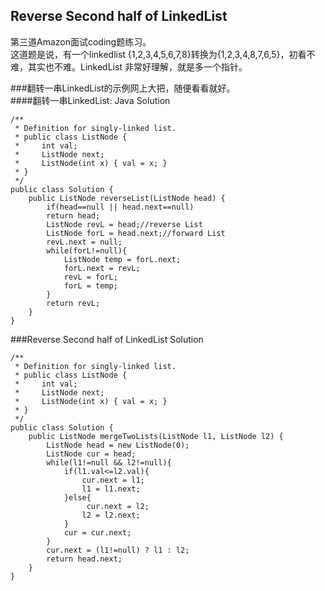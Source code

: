 ## Reverse Second half of LinkedList
         
第三道Amazon面试coding题练习。           
这道题是说，有一个linkedlist  {1,2,3,4,5,6,7,8}转换为{1,2,3,4,8,7,6,5}，初看不难，其实也不难。LinkedList 非常好理解，就是多一个指针。          

###翻转一串LinkedList的示例网上大把，随便看看就好。                
####翻转一串LinkedList: Java Solution        
```
/**
 * Definition for singly-linked list.
 * public class ListNode {
 *     int val;
 *     ListNode next;
 *     ListNode(int x) { val = x; }
 * }
 */
public class Solution {
    public ListNode reverseList(ListNode head) {
        if(head==null || head.next==null)
        return head;
        ListNode revL = head;//reverse List
        ListNode forL = head.next;//forward List
        revL.next = null;
        while(forL!=null){
            ListNode temp = forL.next;
            forL.next = revL;
            revL = forL;
            forL = temp;
        }
        return revL;
    }
}

```                 
                                      
###Reverse Second half of LinkedList Solution                                                       
```
/**
 * Definition for singly-linked list.
 * public class ListNode {
 *     int val;
 *     ListNode next;
 *     ListNode(int x) { val = x; }
 * }
 */
public class Solution {
    public ListNode mergeTwoLists(ListNode l1, ListNode l2) {
        ListNode head = new ListNode(0);
        ListNode cur = head;
        while(l1!=null && l2!=null){
            if(l1.val<=l2.val){
                cur.next = l1;
                l1 = l1.next;
            }else{
                 cur.next = l2;
                l2 = l2.next;
            }
            cur = cur.next;
        }
        cur.next = (l1!=null) ? l1 : l2;
        return head.next;
    }
}
```         
      

